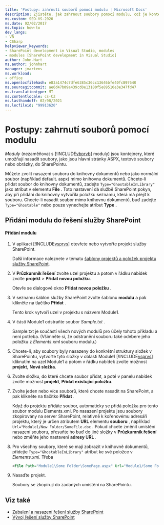 ```yaml
---
title: 'Postupy: zahrnutí souborů pomocí modulu | Microsoft Docs'
description: Zjistěte, jak zahrnout soubory pomocí modulu, což je kontejner, který umožňuje nasadit soubory, jako jsou hlavní stránky ASPX, textové soubory nebo obrázky, do služby SharePoint.
ms.custom: SEO-VS-2020
ms.date: 02/02/2017
ms.topic: how-to
dev_langs:
- VB
- CSharp
helpviewer_keywords:
- SharePoint development in Visual Studio, modules
- modules [SharePoint development in Visual Studio]
author: John-Hart
ms.author: johnhart
manager: jmartens
ms.workload:
- office
ms.openlocfilehash: e83a1474c7dfe6385c36cc13646bfe40fc897640
ms.sourcegitcommit: ae6d47b09a439cd0e13180f5e89510e3e347fd47
ms.translationtype: MT
ms.contentlocale: cs-CZ
ms.lasthandoff: 02/08/2021
ms.locfileid: "99913620"
---
```

# <a name="how-to-include-files-by-using-a-module"></a>Postupy: zahrnutí souborů pomocí modulu
  *Moduly* (nezaměňovat s [!INCLUDE[vbprvb](../sharepoint/includes/vbprvb-md.md)] moduly) jsou kontejnery, které umožňují nasadit soubory, jako jsou hlavní stránky ASPX, textové soubory nebo obrázky, do SharePointu.

 Můžete zvolit nasazení souboru do knihovny dokumentů nebo jako normální soubor (například default. aspx) mimo knihovnu dokumentů. Chcete-li přidat soubor do knihovny dokumentů, zadejte `Type="GhostableInLibrary"` jako atribut v elementu **File** . Toto nastavení dá službě SharePoint pokyn, aby při přidání do knihovny vytvořila položku seznamu, která má přejít k souboru. Chcete-li nasadit soubor mimo knihovnu dokumentů, buď zadejte `Type="Ghostable"` nebo pouze vynechejte atribut **Type** .

## <a name="add-a-module-to-a-sharepoint-solution"></a>Přidání modulu do řešení služby SharePoint

#### <a name="to-add-a-module"></a>Přidání modulu

1. V aplikaci [!INCLUDE[vsprvs](../sharepoint/includes/vsprvs-md.md)] otevřete nebo vytvořte projekt služby SharePoint.

     Další informace naleznete v tématu [šablony projektů a položek projektu služby SharePoint](../sharepoint/sharepoint-project-and-project-item-templates.md).

2. V **Průzkumník řešení** zvolte uzel projektu a potom v řádku nabídek zvolte **projekt**  >  **Přidat novou položku**.

     Otevře se dialogové okno **Přidat novou položku** .

3. V seznamu šablon služby SharePoint zvolte šablonu **modulu** a pak klikněte na tlačítko **Přidat** .

     Tento krok vytvoří uzel v projektu s názvem Module1.

4. V části Module1 odstraňte soubor *Sample.txt* .

     Sample.txt je součástí všech nových modulů pro účely tohoto příkladu a není potřeba. (Všimněte si, že odstranění souboru také odebere jeho položku z *Elements.xml* souboru modulu.)

5. Chcete-li, aby soubory byly nasazeny do konkrétní struktury složek v SharePointu, vytvořte tyto složky v oblasti Module1 [!INCLUDE[vsprvs](../sharepoint/includes/vsprvs-md.md)] kliknutím na uzel Module1 a potom v řádku nabídek zvolte možnost **projekt**, **Nová složka**.

6. Zvolte složku, do které chcete soubor přidat, a poté v panelu nabídek zvolte možnost **projekt**, **Přidat existující položku**.

7. Zvolte jeden nebo více souborů, které chcete nasadit na SharePoint, a pak klikněte na tlačítko **Přidat** .

     Když do projektu přidáte soubor, automaticky se přidá položka pro tento soubor modulu Elements.xml. Po nasazení projektu jsou soubory zkopírovány na server SharePoint, relativně k kořenovému adresáři projektu, který je určen atributem **URL** elementu **souboru** , například `Url="Module1/New Folder/SomeFile.doc` . Pokud chcete změnit umístění nasazení souboru, přesuňte ho buď do jiné složky v **Průzkumník řešení** nebo změňte jeho nastavení **adresy URL** .

8. Pro všechny soubory, které se mají zobrazit v knihovně dokumentů, přidejte `Type="GhostableInLibrary"` atribut ke své položce v *Elements.xml*. Třeba

    ```xml
    <File Path="Module1\Some Folder\SomePage.aspx" Url="Module1/Some Folder/SomePage.aspx" Type="GhostableInLibrary" />
    ```

9. Nasaďte projekt.

     Soubory se zkopírují do zadaných umístění na SharePointu.

## <a name="see-also"></a>Viz také
- [Zabalení a nasazení řešení služby SharePoint](../sharepoint/packaging-and-deploying-sharepoint-solutions.md)
- [Vývoj řešení služby SharePoint](../sharepoint/developing-sharepoint-solutions.md)
